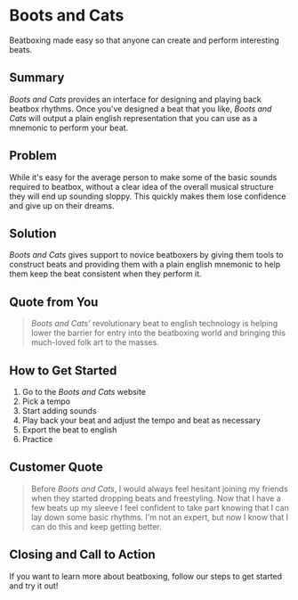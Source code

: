 <!-- 
> This material was originally posted [here](http://www.quora.com/What-is-Amazons-approach-to-product-development-and-product-management). It is reproduced here for posterities sake.

There is an approach called "working backwards" that is widely used at Amazon. They work backwards from the customer, rather than starting with an idea for a product and trying to bolt customers onto it. While working backwards can be applied to any specific product decision, using this approach is especially important when developing new products or features.

For new initiatives a product manager typically starts by writing an internal press release announcing the finished product. The target audience for the press release is the new/updated product's customers, which can be retail customers or internal users of a tool or technology. Internal press releases are centered around the customer problem, how current solutions (internal or external) fail, and how the new product will blow away existing solutions.

If the benefits listed don't sound very interesting or exciting to customers, then perhaps they're not (and shouldn't be built). Instead, the product manager should keep iterating on the press release until they've come up with benefits that actually sound like benefits. Iterating on a press release is a lot less expensive than iterating on the product itself (and quicker!).

If the press release is more than a page and a half, it is probably too long. Keep it simple. 3-4 sentences for most paragraphs. Cut out the fat. Don't make it into a spec. You can accompany the press release with a FAQ that answers all of the other business or execution questions so the press release can stay focused on what the customer gets. My rule of thumb is that if the press release is hard to write, then the product is probably going to suck. Keep working at it until the outline for each paragraph flows. 

Oh, and I also like to write press-releases in what I call "Oprah-speak" for mainstream consumer products. Imagine you're sitting on Oprah's couch and have just explained the product to her, and then you listen as she explains it to her audience. That's "Oprah-speak", not "Geek-speak".

Once the project moves into development, the press release can be used as a touchstone; a guiding light. The product team can ask themselves, "Are we building what is in the press release?" If they find they're spending time building things that aren't in the press release (overbuilding), they need to ask themselves why. This keeps product development focused on achieving the customer benefits and not building extraneous stuff that takes longer to build, takes resources to maintain, and doesn't provide real customer benefit (at least not enough to warrant inclusion in the press release).
 -->
 
# Boots and Cats #
Beatboxing made easy so that anyone can create and perform interesting beats.

## Summary ##
*Boots and Cats* provides an interface for designing and playing back beatbox rhythms. Once you've designed a beat that you like, *Boots and Cats* will output a plain english representation that you can use as a mnemonic to perform your beat.

## Problem ##
While it's easy for the average person to make some of the basic sounds required to beatbox, without a clear idea of the overall musical structure they will end up sounding sloppy. This quickly makes them lose confidence and give up on their dreams.

## Solution ##
*Boots and Cats* gives support to novice beatboxers by giving them tools to construct beats and providing them with a plain english mnemonic to help them keep the beat consistent when they perform it.

## Quote from You ##
> *Boots and Cats'* revolutionary beat to english technology is helping lower the barrier for entry into the beatboxing world and bringing this much-loved folk art to the masses.

## How to Get Started ##
1. Go to the *Boots and Cats* website
2. Pick a tempo
3. Start adding sounds
4. Play back your beat and adjust the tempo and beat as necessary
5. Export the beat to english
6. Practice

## Customer Quote ##
> Before *Boots and Cats*, I would always feel hesitant joining my friends when they started dropping beats and freestyling. Now that I have a few beats up my sleeve I feel confident to take part knowing that I can lay down some basic rhythms. I'm not an expert, but now I know that I can do this and keep getting better.

## Closing and Call to Action ##
If you want to learn more about beatboxing, follow our steps to get started and try it out!